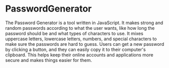 # PasswordGenerator

The Password Generator is a tool written in JavaScript.
It makes strong and random passwords according to what the user wants, like how long the password should be and what types of characters to use. 
It mixes uppercase letters, lowercase letters, numbers, and special characters to make sure the passwords are hard to guess. 
Users can get a new password by clicking a button, and they can easily copy it to their computer's clipboard. 
This helps keep their online accounts and applications more secure and makes things easier for them.
